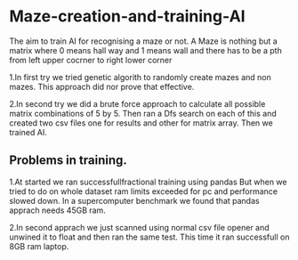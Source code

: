 # Maze-creation-and-training-AI
The aim to train AI for recognising a maze or not. 
A Maze is nothing but a matrix where 0 means hall way and 1 means wall and there has to be a pth from left  upper cocrner to right lower corner

1.In first try we tried genetic algorith to randomly create mazes and non mazes. This approach did nor prove that effective.

2.In second try we did a brute force approach to calculate all possible matrix combinations of 5 by 5.
Then ran a Dfs search on each of this and created two csv files one for results and other for matrix array.
Then we trained AI.

## Problems in training.

1.At started we ran successfullfractional training using pandas
But when we tried to do on whole dataset ram limits exceeded for pc and performance slowed down.
In a supercomputer benchmark we found that pandas apprach needs 45GB ram.

2.In second apprach we just scanned using normal csv file opener and unwined it to float and then ran the same test.
This time it ran successfull on 8GB ram laptop.
